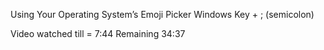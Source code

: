 Using Your Operating System’s Emoji Picker
Windows Key + ; (semicolon)

Video watched till = 7:44 Remaining 34:37